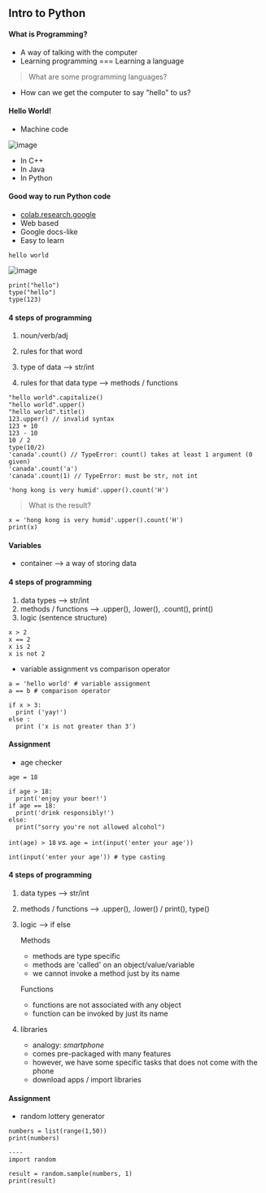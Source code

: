 ## Intro to Python

#### What is Programming?
- A way of talking with the computer
- Learning programming === Learning a language
> What are some programming languages?

- How can we get the computer to say "hello" to us?

#### Hello World!
- Machine code

![image](https://user-images.githubusercontent.com/37263010/189385221-60caf7fb-7f2c-4f71-9b4c-d512e27fe5b0.png)

- In C++
- In Java
- In Python


#### Good way to run Python code
- [colab.research.google](https://colab.research.google.com/)
- Web based
- Google docs-like
- Easy to learn

```
hello world
```

![image](https://user-images.githubusercontent.com/37263010/189384839-93333316-421b-4d9e-9b9c-b24db1b274b8.png)

```
print("hello")
type("hello")
type(123)
```


#### 4 steps of programming

1. noun/verb/adj
2. rules for that word

1. type of data --> str/int
2. rules for that data type --> methods / functions

```
"hello world".capitalize()
"hello world".upper()
"hello world".title()
123.upper() // invalid syntax
123 + 10
123 - 10
10 / 2
type(10/2)
'canada'.count() // TypeError: count() takes at least 1 argument (0 given)
'canada'.count('a')
'canada'.count(1) // TypeError: must be str, not int
```

```
'hong kong is very humid'.upper().count('H')
```
> What is the result?

```
x = 'hong kong is very humid'.upper().count('H')
print(x)
```
#### Variables
- container --> a way of storing data


#### 4 steps of programming

1. data types --> str/int
2. methods / functions --> .upper(), .lower(), .count(), print()
3. logic (sentence structure)


```
x > 2
x == 2
x is 2
x is not 2
```

- variable assignment vs comparison operator
```
a = 'hello world' # variable assignment
a == b # comparison operator
```

```
if x > 3:
  print ('yay!')
else :
  print ('x is not greater than 3')
```

#### Assignment
- age checker

```
age = 18

if age > 18:
  print('enjoy your beer!')
if age == 18:
  print('drink responsibly!')
else:
  print("sorry you're not allowed alcohol")
```

`int(age) > 18` _vs._ `age = int(input('enter your age'))`

```
int(input('enter your age')) # type casting
```

#### 4 steps of programming

1. data types --> str/int
2. methods / functions --> .upper(), .lower() / print(), type()
3. logic --> if else

    Methods
    - methods are type specific
    - methods are 'called' on an object/value/variable
    - we cannot invoke a method just by its name

    Functions
    - functions are not associated with any object
    - function can be invoked by just its name

4. libraries
    - analogy: _smartphone_
    - comes pre-packaged with many features
    - however, we have some specific tasks that does not come with the phone
    - download apps / import libraries

#### Assignment
- random lottery generator

```
numbers = list(range(1,50))
print(numbers)

---- 
import random

result = random.sample(numbers, 1)
print(result)
```
